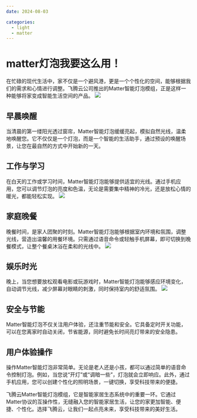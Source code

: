 ```yaml
---
date: 2024-08-03

categories:
  - light
  - matter
---
```


# matter灯泡我要这么用！
<!-- more -->
在忙碌的现代生活中，家不仅是一个避风港，更是一个个性化的空间，能够根据我们的需求和心情进行调整。飞腾云公司推出的Matter智能灯泡模组，正是这样一种能够将家变成智能生活空间的产品。
![](/assets/images/智能灯.jpg)
## 早晨唤醒
当清晨的第一缕阳光透过窗帘，Matter智能灯泡缓缓亮起，模拟自然光线，温柔地唤醒您。它不仅仅是一个灯泡，而是一个智能的生活助手，通过预设的唤醒场景，让您在最自然的方式中开始新的一天。

## 工作与学习
在白天的工作或学习时间，Matter智能灯泡能够提供适宜的光线。通过手机应用，您可以调节灯泡的亮度和色温，无论是需要集中精神的冷光，还是放松心情的暖光，都能轻松实现。
![](/assets/images/灯2.jpg)

## 家庭晚餐
晚餐时间，是家人团聚的时刻。Matter智能灯泡能够根据室内环境和氛围，调整光线，营造出温馨的用餐环境。只需通过语音命令或轻触手机屏幕，即可切换到晚餐模式，让整个餐桌沐浴在柔和的光线中。
![](/assets/images/灯3.jpg)
## 娱乐时光
晚上，当您想要放松观看电影或玩游戏时，Matter智能灯泡能够感应环境变化，自动调节光线，减少屏幕对眼睛的刺激，同时保持室内的舒适氛围。
![](/assets/images/灯带.png)

## 安全与节能
Matter智能灯泡不仅关注用户体验，还注重节能和安全。它具备定时开关功能，可以在您离家时自动关闭，节省能源，同时避免长时间亮灯带来的安全隐患。

## 用户体验操作
操作Matter智能灯泡非常简单。无论是老人还是小孩，都可以通过简单的语音命令控制灯泡。例如，当您说“开灯”或“调暗一些”，灯泡就会立即响应。此外，通过手机应用，您可以创建个性化的照明场景，一键切换，享受科技带来的便捷。


飞腾云Matter智能灯泡模组，它是智能家居生态系统中的重要一环。它通过Matter协议的互操作性，无缝融入您的智能家居生活，让您的家更加智能、便捷、个性化。选择飞腾云，让我们一起点亮未来，享受科技带来的美好生活。